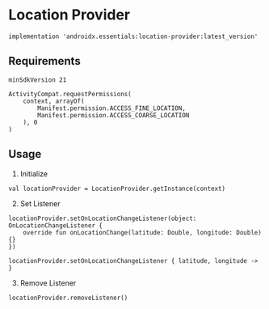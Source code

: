# Location Provider
```
implementation 'androidx.essentials:location-provider:latest_version'
```
## Requirements
```
minSdkVersion 21
```
```
ActivityCompat.requestPermissions(
    context, arrayOf(
        Manifest.permission.ACCESS_FINE_LOCATION,
        Manifest.permission.ACCESS_COARSE_LOCATION
    ), 0
)
```
## Usage
1. Initialize
```
val locationProvider = LocationProvider.getInstance(context)
```
2. Set Listener
```
locationProvider.setOnLocationChangeListener(object: OnLocationChangeListener {
    override fun onLocationChange(latitude: Double, longitude: Double) {}
})
```
```
locationProvider.setOnLocationChangeListener { latitude, longitude -> }
```
3. Remove Listener
```
locationProvider.removeListener()
```
